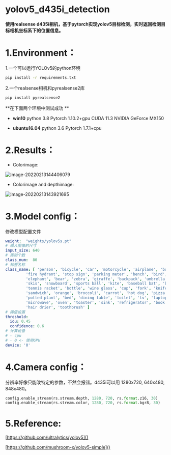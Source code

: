 # yolov5_d435i_detection
**使用realsense d435i相机，基于pytorch实现yolov5目标检测，实时返回检测目标相机坐标系下的位置信息。**

# 1.Environment：

1.一个可以运行YOLOv5的python环境

```bash
pip install -r requirements.txt
```

2.一个realsense相机和pyrealsense2库

```bash
pip install pyrealsense2
```

**在下面两个环境中测试成功 **

- **win10** python 3.8 Pytorch 1.10.2+gpu CUDA 11.3  NVIDIA GeForce MX150

- **ubuntu16.04**  python 3.6 Pytorch 1.7.1+cpu

# 2.Results：

- Colorimage:

![image-20220213144406079](D:\Desktop\yolov5_d435i_detection\image\image-20220213144406079.png)

- Colorimage and depthimage:

![image-20220213143921695](D:\Desktop\yolov5_d435i_detection\image\image-20220213143921695.png)

# 3.Model config：

修改模型配置文件

```yaml
weight:  "weights/yolov5s.pt"
# 输入图像的尺寸
input_size: 640
# 类别个数
class_num:  80
# 标签名称
class_name: [ 'person', 'bicycle', 'car', 'motorcycle', 'airplane', 'bus', 'train', 'truck', 'boat', 'traffic light',
         'fire hydrant', 'stop sign', 'parking meter', 'bench', 'bird', 'cat', 'dog', 'horse', 'sheep', 'cow',
         'elephant', 'bear', 'zebra', 'giraffe', 'backpack', 'umbrella', 'handbag', 'tie', 'suitcase', 'frisbee',
         'skis', 'snowboard', 'sports ball', 'kite', 'baseball bat', 'baseball glove', 'skateboard', 'surfboard',
         'tennis racket', 'bottle', 'wine glass', 'cup', 'fork', 'knife', 'spoon', 'bowl', 'banana', 'apple',
         'sandwich', 'orange', 'broccoli', 'carrot', 'hot dog', 'pizza', 'donut', 'cake', 'chair', 'couch',
         'potted plant', 'bed', 'dining table', 'toilet', 'tv', 'laptop', 'mouse', 'remote', 'keyboard', 'cell phone',
         'microwave', 'oven', 'toaster', 'sink', 'refrigerator', 'book', 'clock', 'vase', 'scissors', 'teddy bear',
         'hair drier', 'toothbrush' ]
# 阈值设置
threshold:
  iou: 0.45
  confidence: 0.6
# 计算设备
# - cpu
# - 0 <- 使用GPU
device: '0'
```

# 4.Camera config：

分辨率好像只能改特定的参数，不然会报错。d435i可以用 1280x720, 640x480, 848x480。

```python
config.enable_stream(rs.stream.depth, 1280, 720, rs.format.z16, 30)
config.enable_stream(rs.stream.color, 1280, 720, rs.format.bgr8, 30)
```

# 5.Reference:

[https://github.com/ultralytics/yolov5]()

[https://github.com/mushroom-x/yolov5-simple]()